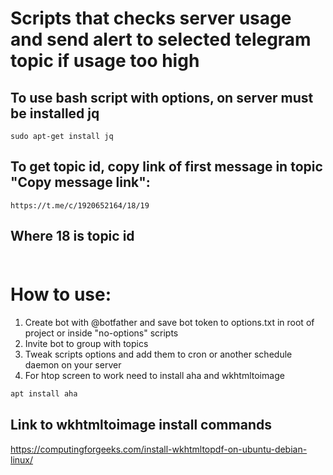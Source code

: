 # Scripts that checks server usage and send alert to selected telegram topic if usage too high

## To use bash script with options, on server must be installed jq
    sudo apt-get install jq

## To get topic id, copy link of first message in topic "Copy message link":
    https://t.me/c/1920652164/18/19
## Where 18 is topic id<br><br>

# How to use:
01) Create bot with @botfather and save bot token to options.txt in root of project or inside "no-options" scripts
02) Invite bot to group with topics
03) Tweak scripts options and add them to cron or another schedule daemon on your server
04) For htop screen to work need to install aha and wkhtmltoimage

```bash
apt install aha
```

## Link to wkhtmltoimage install commands
https://computingforgeeks.com/install-wkhtmltopdf-on-ubuntu-debian-linux/